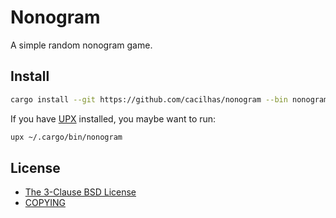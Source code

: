 [The 3-Clause BSD License]: https://opensource.org/licenses/BSD-3-Clause
[COPYING]: https://github.com/cacilhas/nonogram/blob/master/COPYING
[UPX]: https://upx.github.io/

# Nonogram

A simple random nonogram game.

## Install

```sh
cargo install --git https://github.com/cacilhas/nonogram --bin nonogram
```

If you have [UPX][] installed, you maybe want to run:

```sh
upx ~/.cargo/bin/nonogram
```

## License

- [The 3-Clause BSD License][]
- [COPYING][]
